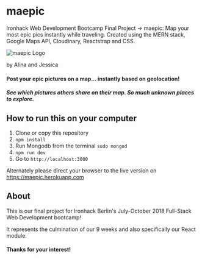 # maepic
Ironhack Web Development Bootcamp
Final Project → maepic: Map your most epic pics instantly while traveling. 
Created using the MERN stack, Google Maps API, Cloudinary, Reactstrap and CSS.

![maepic Logo](/client/public/maepic_logo.png)

by Alina and Jessica
#### Post your epic pictures on a map... instantly based on geolocation!
##### See which pictures others share on their map. So much unknown places to explore.


## How to run this on your computer
1. Clone or copy this repository
2. `npm install`
3. Run Mongodb from the terminal `sudo mongod`
4. `npm run dev`
5. Go to `http://localhost:3000`

Alternately please direct your browser to the live version on https://maepic.herokuapp.com


## About

This is our final project for Ironhack Berlin's July-October 2018 Full-Stack Web Development bootcamp!

It represents the culmination of our 9 weeks and also specifically our React module. 


#### Thanks for your interest! 
